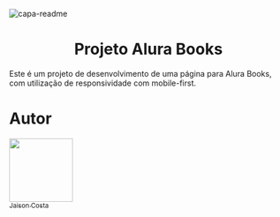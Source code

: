 ![capa-readme](https://github.com/jaisoncosta/projeto-landing-page-dnc-01/assets/55822685/8e6b4ccd-0c41-46aa-b10c-cfc107f1a2b3)
<h1 align="center"> Projeto Alura Books</h1>
Este é um projeto de desenvolvimento de uma página para Alura Books, com utilização de responsividade com mobile-first.


# Autor

[<img src="https://avatars.githubusercontent.com/u/55822685?s=400&u=7777b3987d0455551ba1766eaf9904f0d8ec5a03&v=4" width=115><br><sub>Jaison Costa</sub>](https://github.com/jaisoncosta)
